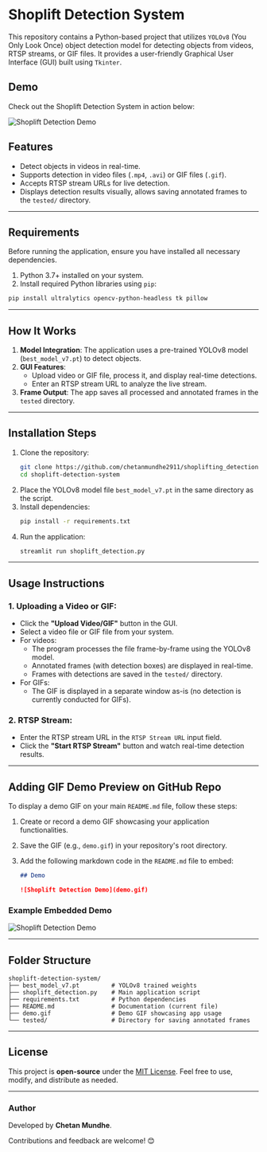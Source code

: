 # Shoplift Detection System

This repository contains a Python-based project that utilizes `YOLOv8` (You Only Look Once) object detection model for detecting objects from videos, RTSP streams, or GIF files. It provides a user-friendly Graphical User Interface (GUI) built using `Tkinter`.

## Demo

Check out the Shoplift Detection System in action below:

![Shoplift Detection Demo](ezgif.com-video-to-gif-converter.gif)

## Features

- Detect objects in videos in real-time.
- Supports detection in video files (`.mp4`, `.avi`) or GIF files (`.gif`).
- Accepts RTSP stream URLs for live detection.
- Displays detection results visually, allows saving annotated frames to the `tested/` directory.

---

## Requirements

Before running the application, ensure you have installed all necessary dependencies.

1. Python 3.7+ installed on your system.
2. Install required Python libraries using `pip`:

```bash
pip install ultralytics opencv-python-headless tk pillow
```

---

## How It Works

1. **Model Integration**: The application uses a pre-trained YOLOv8 model (`best_model_v7.pt`) to detect objects.
2. **GUI Features**:
   - Upload video or GIF file, process it, and display real-time detections.
   - Enter an RTSP stream URL to analyze the live stream.
3. **Frame Output**: The app saves all processed and annotated frames in the `tested` directory.

---

## Installation Steps

1. Clone the repository:
   ```bash
   git clone https://github.com/chetanmundhe2911/shoplifting_detection.git
   cd shoplift-detection-system
   ```
2. Place the YOLOv8 model file `best_model_v7.pt` in the same directory as the script.
3. Install dependencies:
   ```bash
   pip install -r requirements.txt
   ```
4. Run the application:
   ```bash
   streamlit run shoplift_detection.py
   ```

---

## Usage Instructions

### 1. Uploading a Video or GIF:

- Click the **"Upload Video/GIF"** button in the GUI.
- Select a video file or GIF file from your system.
- For videos:
  - The program processes the file frame-by-frame using the YOLOv8 model. 
  - Annotated frames (with detection boxes) are displayed in real-time.
  - Frames with detections are saved in the `tested/` directory.
- For GIFs:
  - The GIF is displayed in a separate window as-is (no detection is currently conducted for GIFs).

### 2. RTSP Stream:

- Enter the RTSP stream URL in the `RTSP Stream URL` input field.
- Click the **"Start RTSP Stream"** button and watch real-time detection results.

---

## Adding GIF Demo Preview on GitHub Repo

To display a demo GIF on your main `README.md` file, follow these steps:

1. Create or record a demo GIF showcasing your application functionalities.
2. Save the GIF (e.g., `demo.gif`) in your repository's root directory.
3. Add the following markdown code in the `README.md` file to embed:

   ```markdown
   ## Demo

   ![Shoplift Detection Demo](demo.gif)
   ```

### Example Embedded Demo

![Shoplift Detection Demo](demo.gif)

---

## Folder Structure

```plaintext
shoplift-detection-system/
├── best_model_v7.pt         # YOLOv8 trained weights
├── shoplift_detection.py    # Main application script
├── requirements.txt         # Python dependencies
├── README.md                # Documentation (current file)
├── demo.gif                 # Demo GIF showcasing app usage
└── tested/                  # Directory for saving annotated frames
```

---

## License

This project is **open-source** under the [MIT License](LICENSE.md). Feel free to use, modify, and distribute as needed.

---

### Author

Developed by **Chetan Mundhe**.

Contributions and feedback are welcome! 😊
